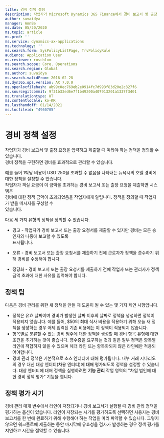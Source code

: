 ```yaml
---
title: 경비 정책 설정
description: 작업자가 Microsoft Dynamics 365 Finance에서 경비 보고서 및 출장 요청을 입력하고 제출할 때 따라야 하는 경비 정책을 설정할 수 있습니다.
author: suvaidya
manager: AnnBe
ms.date: 05/20/2020
ms.topic: article
ms.prod: ''
ms.service: dynamics-ax-applications
ms.technology: ''
ms.search.form: SysPolicyListPage, TrvPolicyRule
audience: Application User
ms.reviewer: roschlom
ms.search.scope: Core, Operations
ms.search.region: Global
ms.author: suvaidya
ms.search.validFrom: 2016-02-28
ms.dyn365.ops.version: AX 7.0.0
ms.openlocfilehash: ab99c0ec769eb2e0914fc7d993f83d20e2c327f6
ms.sourcegitcommit: 9f31b33ed6e7f1b49200a407913201a1337f3401
ms.translationtype: HT
ms.contentlocale: ko-KR
ms.lasthandoff: 01/14/2021
ms.locfileid: "4960705"
---
```

# <a name="set-up-expense-policies"></a>경비 정책 설정

작업자가 경비 보고서 및 출장 요청을 입력하고 제출할 때 따라야 하는 정책을 정의할 수 있습니다.         
경비 정책을 구현하면 경비를 효과적으로 관리할 수 있습니다.         

예를 들어 1박당 비용이 USD 250을 초과할 수 없음을 나타내는 뉴욕시의 호텔 경비에 대한 정책을 설정할 수 있습니다.       
작업자가 객실 요금이 이 금액을 초과하는 경비 보고서 또는 출장 요청을 제출하면 시스템은        
경비에 대한 정책 금액이 초과되었음을 작업자에게 알립니다. 정책을 정의할 때 작업자가 받을 메시지를 구성할 수        
있습니다.      
        
다음 세 가지 유형의 정책을 정의할 수 있습니다.         
        
- 경고 - 작업자가 경비 보고서 또는 출장 요청서를 제출할 수 있지만 경비는 모든 승인자와 나중에 보고할 수 있도록        
  표시됩니다.        

- 오류 - 경비 보고서 또는 출장 요청서를 제출하기 전에 근로자가 정책을 준수하기 위해 경비를 수정해야 합니다.       
 
 - 정당화 - 경비 보고서 또는 출장 요청서를 제출하기 전에 작업자 또는 관리자가 정책 금액 초과에 대한 사유를 입력해야 합니다.        

## <a name="policy-tips"></a>정책 팁
다음은 경비 관리를 위한 새 정책을 만들 때 도움이 될 수 있는 몇 가지 제안 사항입니다. 
* 정책은 유효 날짜이며 경비가 발생한 날짜 이후의 날짜로 정책을 생성하면 정책이 적용되지 않습니다. 예를 들어, $50의 최대 식사 비용을 적용하기 위해 오늘 새 정책을 생성하는 경우 어제 입력된 기존 비용에는 이 정책이 적용되지 않습니다.
* 항목별로 분류할 수 있는 경비 범주에 대한 정책을 생성할 때 경비 항목 유형에 대한 조건을 추가하는 것이 좋습니다. 영수증을 요구하는 것과 같은 일부 정책은 항목별 라인에 적합하지 않을 수 있으며 헤더 라인 또는 항목화되지 않은 라인에만 적용되어야합니다. 
* 경비 관리 정책은 기본적으로 소스 엔터티에 대해 평가됩니다. 내부 거래 시나리오의 경우 대신 대상 엔터티(차용 엔터티)에 대해 평가되도록 정책을 설정할 수 있습니다. 대상 엔터티에 대해 정책을 실행하려면 **기능 관리** 작업 영역의 "차입 법인에 대한 경비 정책 평가" 기능을 켭니다.

## <a name="when-to-evaluate-policies"></a>정책 평가 시기

경비 관리 매개 변수에서 라인이 저장되거나 경비 보고서가 실행될 때 경비 관리 정책을 평가하는 옵션이 있습니다. 라인이 저장되는 시기를 평가하도록 선택하면 사용자는 경비 보고서를 한 번에 완료하기 위해 수행해야 하는 작업을 미리 파악할 수 있습니다. 그렇지 않으면 워크플로에 제출하는 동안 마지막에 유효성을 검사가 발생하는 경우 정책 평가를 지연하고 시간을 절약할 수 있습니다.

